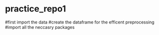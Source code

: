 # practice_repo1
#first import the data 
#create the dataframe for the efficent preprocessing
#import all the neccasry  packages